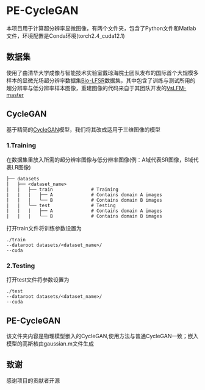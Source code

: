 # PE-CycleGAN

本项目用于计算超分辨率显微图像，有两个文件夹，包含了Python文件和Matlab文件，环境配置是Conda环境(torch2.4_cuda12.1)

## 数据集
使用了由清华大学成像与智能技术实验室戴琼海院士团队发布的国际首个大规模多样本的显微光场超分辨率数据集[Bio-LFSR](https://zenodo.org/records/7233421)数据集，其中包含了训练与测试所用的超分辨率与低分辨率样本图像，重建图像的代码来自于其团队开发的[VsLFM-master](https://github.com/THU-IBCS/VsLFM-master)

## CycleGAN
基于精简的[CycleGAN](https://github.com/aitorzip/PyTorch-CycleGAN.git)模型，我们将其改成适用于三维图像的模型
### 1.Training
在数据集里放入所需的超分辨率图像与低分辨率图像(例：A域代表SR图像，B域代表LR图像)

```
├── datasets                   
|   ├── <dataset_name>        
|   |   ├── train              # Training
|   |   |   ├── A              # Contains domain A images
|   |   |   └── B              # Contains domain B images
|   |   └── test               # Testing
|   |   |   ├── A              # Contains domain A images
|   |   |   └── B              # Contains domain B images
```

打开train文件将训练参数设置为

```
./train 
--dataroot datasets/<dataset_name>/ 
--cuda
```

### 2.Testing

打开test文件将参数设置为

```
./test 
--dataroot datasets/<dataset_name>/ 
--cuda
```

## PE-CycleGAN

该文件夹内容是物理模型嵌入的CycleGAN,使用方法与普通CycleGAN一致；嵌入模型的高斯核由gaussian.m文件生成

## 致谢

感谢项目的贡献者开源
